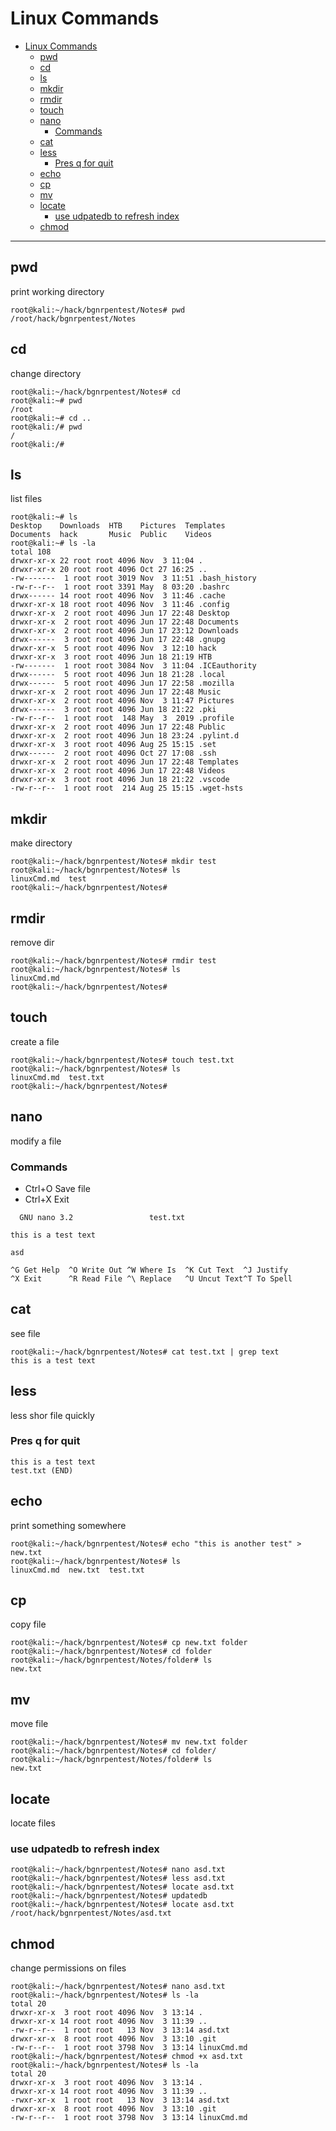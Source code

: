 # Linux Commands
- [Linux Commands](#Linux-Commands)
  - [pwd](#pwd)
  - [cd](#cd)
  - [ls](#ls)
  - [mkdir](#mkdir)
  - [rmdir](#rmdir)
  - [touch](#touch)
  - [nano](#nano)
    - [Commands](#Commands)
  - [cat](#cat)
  - [less](#less)
    - [Pres q for quit](#Pres-q-for-quit)
  - [echo](#echo)
  - [cp](#cp)
  - [mv](#mv)
  - [locate](#locate)
    - [use udpatedb to refresh index](#use-udpatedb-to-refresh-index)
  - [chmod](#chmod)
***
## pwd
print working directory 
```shell
root@kali:~/hack/bgnrpentest/Notes# pwd
/root/hack/bgnrpentest/Notes
```
## cd
change directory
```shell
root@kali:~/hack/bgnrpentest/Notes# cd 
root@kali:~# pwd
/root
root@kali:~# cd ..
root@kali:/# pwd
/
root@kali:/# 
```
## ls
list files
```shell
root@kali:~# ls
Desktop    Downloads  HTB    Pictures  Templates
Documents  hack       Music  Public    Videos
root@kali:~# ls -la
total 108
drwxr-xr-x 22 root root 4096 Nov  3 11:04 .
drwxr-xr-x 20 root root 4096 Oct 27 16:25 ..
-rw-------  1 root root 3019 Nov  3 11:51 .bash_history
-rw-r--r--  1 root root 3391 May  8 03:20 .bashrc
drwx------ 14 root root 4096 Nov  3 11:46 .cache
drwxr-xr-x 18 root root 4096 Nov  3 11:46 .config
drwxr-xr-x  2 root root 4096 Jun 17 22:48 Desktop
drwxr-xr-x  2 root root 4096 Jun 17 22:48 Documents
drwxr-xr-x  2 root root 4096 Jun 17 23:12 Downloads
drwx------  3 root root 4096 Jun 17 22:48 .gnupg
drwxr-xr-x  5 root root 4096 Nov  3 12:10 hack
drwxr-xr-x  3 root root 4096 Jun 18 21:19 HTB
-rw-------  1 root root 3084 Nov  3 11:04 .ICEauthority
drwx------  5 root root 4096 Jun 18 21:28 .local
drwx------  5 root root 4096 Jun 17 22:58 .mozilla
drwxr-xr-x  2 root root 4096 Jun 17 22:48 Music
drwxr-xr-x  2 root root 4096 Nov  3 11:47 Pictures
drwx------  3 root root 4096 Jun 18 21:22 .pki
-rw-r--r--  1 root root  148 May  3  2019 .profile
drwxr-xr-x  2 root root 4096 Jun 17 22:48 Public
drwxr-xr-x  2 root root 4096 Jun 18 23:24 .pylint.d
drwxr-xr-x  3 root root 4096 Aug 25 15:15 .set
drwx------  2 root root 4096 Oct 27 17:08 .ssh
drwxr-xr-x  2 root root 4096 Jun 17 22:48 Templates
drwxr-xr-x  2 root root 4096 Jun 17 22:48 Videos
drwxr-xr-x  3 root root 4096 Jun 18 21:22 .vscode
-rw-r--r--  1 root root  214 Aug 25 15:15 .wget-hsts
```
## mkdir
make directory
```shell
root@kali:~/hack/bgnrpentest/Notes# mkdir test
root@kali:~/hack/bgnrpentest/Notes# ls
linuxCmd.md  test
root@kali:~/hack/bgnrpentest/Notes# 
```

## rmdir
remove dir
```shell
root@kali:~/hack/bgnrpentest/Notes# rmdir test
root@kali:~/hack/bgnrpentest/Notes# ls
linuxCmd.md
root@kali:~/hack/bgnrpentest/Notes# 
```
## touch
create a file
```shell
root@kali:~/hack/bgnrpentest/Notes# touch test.txt
root@kali:~/hack/bgnrpentest/Notes# ls
linuxCmd.md  test.txt
root@kali:~/hack/bgnrpentest/Notes# 
```

## nano
modify a file
### Commands
- Ctrl+O Save file
- Ctrl+X Exit

```shell
  GNU nano 3.2                 test.txt                           

this is a test text

asd

^G Get Help  ^O Write Out ^W Where Is  ^K Cut Text  ^J Justify
^X Exit      ^R Read File ^\ Replace   ^U Uncut Text^T To Spell
```

## cat
see file
```shell
root@kali:~/hack/bgnrpentest/Notes# cat test.txt | grep text
this is a test text
```
## less
less shor file quickly
### Pres q for quit
```shell
this is a test text
test.txt (END)
```

## echo
print something somewhere
```shell
root@kali:~/hack/bgnrpentest/Notes# echo "this is another test" > new.txt
root@kali:~/hack/bgnrpentest/Notes# ls
linuxCmd.md  new.txt  test.txt
```
## cp
copy file
```shell
root@kali:~/hack/bgnrpentest/Notes# cp new.txt folder
root@kali:~/hack/bgnrpentest/Notes# cd folder
root@kali:~/hack/bgnrpentest/Notes/folder# ls
new.txt
```

## mv
move file
```shell
root@kali:~/hack/bgnrpentest/Notes# mv new.txt folder
root@kali:~/hack/bgnrpentest/Notes# cd folder/
root@kali:~/hack/bgnrpentest/Notes/folder# ls
new.txt
```
## locate
locate files
### use udpatedb to refresh index
```shel
root@kali:~/hack/bgnrpentest/Notes# nano asd.txt
root@kali:~/hack/bgnrpentest/Notes# less asd.txt 
root@kali:~/hack/bgnrpentest/Notes# locate asd.txt
root@kali:~/hack/bgnrpentest/Notes# updatedb
root@kali:~/hack/bgnrpentest/Notes# locate asd.txt
/root/hack/bgnrpentest/Notes/asd.txt
```

## chmod
change permissions on files
```shell
root@kali:~/hack/bgnrpentest/Notes# nano asd.txt
root@kali:~/hack/bgnrpentest/Notes# ls -la
total 20
drwxr-xr-x  3 root root 4096 Nov  3 13:14 .
drwxr-xr-x 14 root root 4096 Nov  3 11:39 ..
-rw-r--r--  1 root root   13 Nov  3 13:14 asd.txt
drwxr-xr-x  8 root root 4096 Nov  3 13:10 .git
-rw-r--r--  1 root root 3798 Nov  3 13:14 linuxCmd.md
root@kali:~/hack/bgnrpentest/Notes# chmod +x asd.txt
root@kali:~/hack/bgnrpentest/Notes# ls -la
total 20
drwxr-xr-x  3 root root 4096 Nov  3 13:14 .
drwxr-xr-x 14 root root 4096 Nov  3 11:39 ..
-rwxr-xr-x  1 root root   13 Nov  3 13:14 asd.txt
drwxr-xr-x  8 root root 4096 Nov  3 13:10 .git
-rw-r--r--  1 root root 3798 Nov  3 13:14 linuxCmd.md
```









